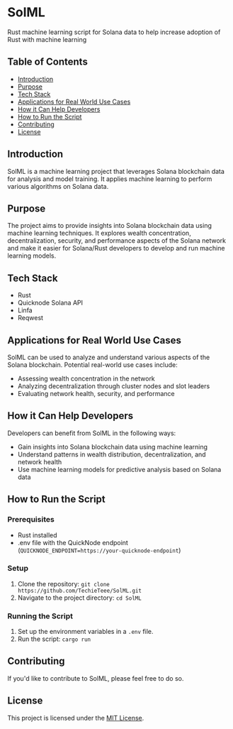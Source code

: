 # SolML
Rust machine learning script for Solana data to help increase adoption of Rust with machine learning

## Table of Contents
- [Introduction](#introduction)
- [Purpose](#purpose)
- [Tech Stack](#tech-stack)
- [Applications for Real World Use Cases](#applications-for-real-world-use-cases)
- [How it Can Help Developers](#how-it-can-help-developers)
- [How to Run the Script](#how-to-run-the-script)
- [Contributing](#contributing)
- [License](#license)

## Introduction
SolML is a machine learning project that leverages Solana blockchain data for analysis and model training. It applies machine learning to perform various algorithms on Solana data.

## Purpose
The project aims to provide insights into Solana blockchain data using machine learning techniques. It explores wealth concentration, decentralization, security, and performance aspects of the Solana network and make it easier for Solana/Rust developers to develop and run machine learning models.

## Tech Stack
- Rust
- Quicknode Solana API
- Linfa
- Reqwest

## Applications for Real World Use Cases
SolML can be used to analyze and understand various aspects of the Solana blockchain. Potential real-world use cases include:
- Assessing wealth concentration in the network
- Analyzing decentralization through cluster nodes and slot leaders
- Evaluating network health, security, and performance

## How it Can Help Developers
Developers can benefit from SolML in the following ways:
- Gain insights into Solana blockchain data using machine learning
- Understand patterns in wealth distribution, decentralization, and network health
- Use machine learning models for predictive analysis based on Solana data

## How to Run the Script
### Prerequisites
- Rust installed
- .env file with the QuickNode endpoint (`QUICKNODE_ENDPOINT=https://your-quicknode-endpoint`)

### Setup
1. Clone the repository: `git clone https://github.com/TechieTeee/SolML.git`
2. Navigate to the project directory: `cd SolML`

### Running the Script
1. Set up the environment variables in a `.env` file.
2. Run the script: `cargo run`

## Contributing
If you'd like to contribute to SolML, please feel free to do so.

## License
This project is licensed under the [MIT License](LICENSE).
